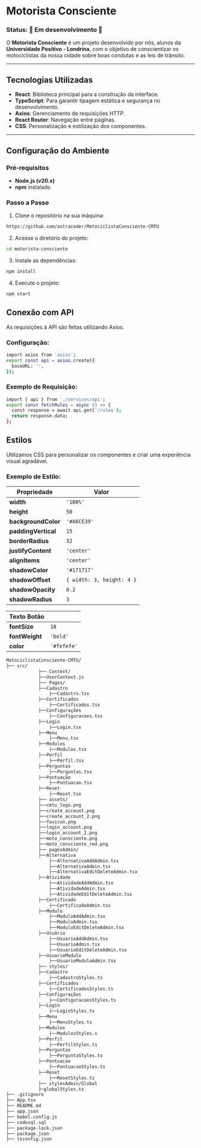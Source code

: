 
# **Motorista Consciente**

### **Status:** 🚧 Em desenvolvimento 🚧

O **Motorista Consciente** é um projeto desenvolvido por nós, alunos da **Universidade Positivo - Londrina**, com o objetivo de conscientizar os motociclistas da nossa cidade sobre boas condutas e as leis de trânsito.

---

## **Tecnologias Utilizadas**
- **React**: Biblioteca principal para a construção da interface.
- **TypeScript**: Para garantir tipagem estática e segurança no desenvolvimento.
- **Axios**: Gerenciamento de requisições HTTP.
- **React Router**: Navegação entre páginas.
- **CSS**: Personalização e estilização dos componentes.

---

## **Configuração do Ambiente**

### **Pré-requisitos**
- **Node.js (v20.x)**
- **npm** instalado

### **Passo a Passo**

1. Clone o repositório na sua máquina:
```bash
https://github.com/astracoder/MotociclistaConsciente-CMTU
```

2. Acesse o diretório do projeto:
```bash
cd motorista-consciente
```

3. Instale as dependências:
```bash
npm install
```

4. Execute o projeto:
```bash
npm start
```

## **Conexão com API**
As requisições à API são feitas utilizando Axios.

### **Configuração:**

```bash
import axios from 'axios';
export const api = axios.create({
  baseURL: '', 
});
```

### **Exemplo de Requisição:**

```bash
import { api } from './services/api';
export const fetchRules = async () => {
  const response = await api.get('/rules');
  return response.data;
};
```

## **Estilos**
Utilizamos CSS para personalizar os componentes e criar uma experiência visual agradável.

### **Exemplo de Estilo:**

| Propriedade       | Valor                                |
|-------------------|--------------------------------------|
| **width**         | `'100%'`                            |
| **height**        | `50`                                |
| **backgroundColor** | `'#A6CE39'`                        |
| **paddingVertical** | `15`                               |
| **borderRadius**  | `32`                                |
| **justifyContent** | `'center'`                         |
| **alignItems**    | `'center'`                          |
| **shadowColor**   | `'#171717'`                         |
| **shadowOffset**  | `{ width: 3, height: 4 }`           |
| **shadowOpacity** | `0.2`                               |
| **shadowRadius**  | `3`                                 |

| **Texto Botão**   |                                      |
|-------------------|--------------------------------------|
| **fontSize**      | `18`                                |
| **fontWeight**    | `'bold'`                            |
| **color**         | `'#fefefe'`                         |

```bash
MotociclistaConsciente-CMTU/
├── src/
    		├── Context/
			├──UserContext.js
    		├── Pages/
			├──Cadastro
				├──Cadastro.tsx
			├──Certificados
				├──Certificados.tsx
			├──Configurações
				├──Configuracoes.tsx
			├──Login
				├──Login.tsx
			├──Menu
				├──Menu.tsx
			├──Modulos
				├──Modulos.tsx
			├──Perfil
				├──Perfil.tsx
			├──Perguntas
				├──Perguntas.tsx
			├──Pontuação
				├──Pontuacao.tsx
			├──Reset
				├──Reset.tsx
    		├── assets/
			├──cmtu_logo.png
			├──create_account.png
			├──create_account_2.png
			├──favicon.png
			├──login_account.png
			├──login_account_2.png
			├──moto_consciente.png
			├──moto_consciente_red.png
    		├── pagesAdmin/
			├──Alternativa
				├──AlternativaAddAdmin.tsx
				├──AlternativaAdmin.tsx
				├──AlternativaEditDeleteAdmin.tsx
			├──Atividade
				├──AtividadeAddAdmin.tsx
				├──AtividadeAdmin.tsx
				├──AtividadeEditDeleteAdmin.tsx
			├──Certificado
				├──CertificadoAdmin.tsx
			├──Modulo
				├──ModuloAddAdmin.tsx
				├──ModuloAdmin.tsx
				├──ModuloEditDeleteAdmin.tsx
			├──Usuário
				├──UsuarioAddAdmin.tsx
				├──UsuarioAdmin.tsx
				├──UsuarioEditDeleteAdmin.tsx
			├──UsuarioModulo
				├──UsuarioModuloAdmin.tsx
    		├── styles/
			├──Cadastro
				├──CadastroStyles.ts
			├──Certificados
				├──CertificadosStyles.ts
			├──Configurações
				├──ConfiguracoesStyles.ts
			├──Login
				├──LoginStyles.ts
			├──Menu
				├──MenuStyles.ts
			├──Modulos
				├──ModulosStyles.s
			├──Perfil
				├──PerfilStyles.ts
			├──Perguntas
				├──PerguntaStyles.ts
			├──Pontuacao
				├──PontuacaoStyles.ts
			├──Reset
				├──ResetStyles.ts
    		├── stylesAdmin/Global
			├─globalStyles.ts
├── .gitignore
├── App.tsx
├── README.md
├── app.json
├── babel.config.js
├── codesql.sql
├── package-lock.json
├── package.json
├── tsconfig.json
	
